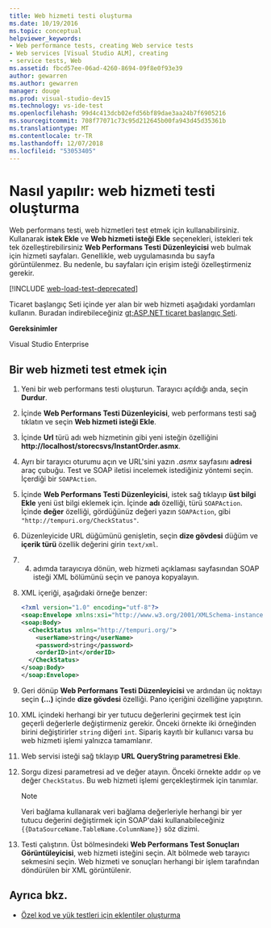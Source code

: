 ```yaml
---
title: Web hizmeti testi oluşturma
ms.date: 10/19/2016
ms.topic: conceptual
helpviewer_keywords:
- Web performance tests, creating Web service tests
- Web services [Visual Studio ALM], creating
- service tests, Web
ms.assetid: fbcd57ee-06ad-4260-8694-09f8e0f93e39
author: gewarren
ms.author: gewarren
manager: douge
ms.prod: visual-studio-dev15
ms.technology: vs-ide-test
ms.openlocfilehash: 99d4c413dcb02efd56bf89dae3aa24b7f6905216
ms.sourcegitcommit: 708f77071c73c95d212645b00fa943d45d35361b
ms.translationtype: MT
ms.contentlocale: tr-TR
ms.lasthandoff: 12/07/2018
ms.locfileid: "53053405"
---
```

# <a name="how-to-create-a-web-service-test"></a>Nasıl yapılır: web hizmeti testi oluşturma

Web performans testi, web hizmetleri test etmek için kullanabilirsiniz. Kullanarak **istek Ekle** ve **Web hizmeti isteği Ekle** seçenekleri, istekleri tek tek özelleştirebilirsiniz **Web Performans Testi Düzenleyicisi** web bulmak için hizmeti sayfaları. Genellikle, web uygulamasında bu sayfa görüntülenmez. Bu nedenle, bu sayfaları için erişim isteği özelleştirmeniz gerekir.

[!INCLUDE [web-load-test-deprecated](includes/web-load-test-deprecated.md)]

Ticaret başlangıç Seti içinde yer alan bir web hizmeti aşağıdaki yordamları kullanın. Buradan indirebileceğiniz [gt;ASP.NET ticaret başlangıç Seti](http://go.microsoft.com/fwlink/?LinkId=181469).

**Gereksinimler**

Visual Studio Enterprise

## <a name="to-test-a-web-service"></a>Bir web hizmeti test etmek için

1.  Yeni bir web performans testi oluşturun. Tarayıcı açıldığı anda, seçin **Durdur**.

2.  İçinde **Web Performans Testi Düzenleyicisi**, web performans testi sağ tıklatın ve seçin **Web hizmeti isteği Ekle**.

3.  İçinde **Url** türü adı web hizmetinin gibi yeni isteğin özelliğini **http://localhost/storecsvs/InstantOrder.asmx**.

4.  Ayrı bir tarayıcı oturumu açın ve URL'sini yazın *.asmx* sayfasını **adresi** araç çubuğu. Test ve SOAP iletisi incelemek istediğiniz yöntemi seçin. İçerdiği bir `SOAPAction`.

5.  İçinde **Web Performans Testi Düzenleyicisi**, istek sağ tıklayıp **üst bilgi Ekle** yeni üst bilgi eklemek için. İçinde **adı** özelliği, türü `SOAPAction`. İçinde **değer** özelliği, gördüğünüz değeri yazın `SOAPAction`, gibi `"http://tempuri.org/CheckStatus"`.

6.  Düzenleyicide URL düğümünü genişletin, seçin **dize gövdesi** düğüm ve **içerik türü** özellik değerini girin `text/xml`.

7.  4. adımda tarayıcıya dönün, web hizmeti açıklaması sayfasından SOAP isteği XML bölümünü seçin ve panoya kopyalayın.

8.  XML içeriği, aşağıdaki örneğe benzer:

     ```xml
     <?xml version="1.0" encoding="utf-8"?>
     <soap:Envelope xmlns:xsi="http://www.w3.org/2001/XMLSchema-instance" xmlns:xsd="http://www.w3.org/2001/XMLSchema" xmlns:soap="http://schemas.xmlsoap.org/soap/envelope/">
     <soap:Body>
       <CheckStatus xmlns="http://tempuri.org/">
         <userName>string</userName>
         <password>string</password>
         <orderID>int</orderID>
       </CheckStatus>
     </soap:Body>
     </soap:Envelope>
     ```

9. Geri dönüp **Web Performans Testi Düzenleyicisi** ve ardından üç noktayı seçin **(...)**  içinde **dize gövdesi** özelliği. Pano içeriğini özelliğine yapıştırın.

10. XML içindeki herhangi bir yer tutucu değerlerini geçirmek test için geçerli değerlerle değiştirmeniz gerekir. Önceki örnekte iki örneğinden birini değiştirirler `string` diğeri `int`. Sipariş kayıtlı bir kullanıcı varsa bu web hizmeti işlemi yalnızca tamamlanır.

11. Web servisi isteği sağ tıklayıp **URL QueryString parametresi Ekle**.

12. Sorgu dizesi parametresi ad ve değer atayın. Önceki örnekte addır `op` ve değer `CheckStatus`. Bu web hizmeti işlemi gerçekleştirmek için tanımlar.

    > [!NOTE]
    > Veri bağlama kullanarak veri bağlama değerleriyle herhangi bir yer tutucu değerini değiştirmek için SOAP'daki kullanabileceğiniz `{{DataSourceName.TableName.ColumnName}}` söz dizimi.

13. Testi çalıştırın. Üst bölmesindeki **Web Performans Test Sonuçları Görüntüleyicisi**, web hizmeti isteğini seçin. Alt bölmede web tarayıcı sekmesini seçin. Web hizmeti ve sonuçları herhangi bir işlem tarafından döndürülen bir XML görüntülenir.

## <a name="see-also"></a>Ayrıca bkz.

- [Özel kod ve yük testleri için eklentiler oluşturma](../test/create-custom-code-and-plug-ins-for-load-tests.md)